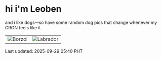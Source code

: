 # hi i'm Leoben

and i like dogs—so have some random dog pics that change whenever my CRON feels like it

|  |  |
|--------|----------|
| ![Borzoi](https://random-dog-vercel.vercel.app/api/random-borzoi?v=1759095644) | ![Labrador](https://random-dog-vercel.vercel.app/api/random-labrador?v=1759095644) |

Last updated: 2025-09-29 05:40 PHT
